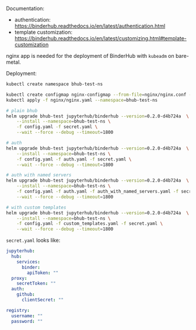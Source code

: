 Documentation:
- authentication: https://binderhub.readthedocs.io/en/latest/authentication.html
- template customization: https://binderhub.readthedocs.io/en/latest/customizing.html#template-customization

nginx app is needed for the deployment of BinderHub with `kubeadm` on bare-metal. 

Deployment:
```bash
kubectl create namespace bhub-test-ns

kubectl create configmap nginx-configmap --from-file=nginx/nginx.conf --namespace=bhub-test-ns
kubectl apply -f nginx/nginx.yaml --namespace=bhub-test-ns

# plain bhub
helm upgrade bhub-test jupyterhub/binderhub --version=0.2.0-d4b724a  \
    --install --namespace=bhub-test-ns \
    -f config.yaml -f secret.yaml \
    --wait --force --debug --timeout=1800

# auth
helm upgrade bhub-test jupyterhub/binderhub --version=0.2.0-d4b724a  \
    --install --namespace=bhub-test-ns \
    -f config.yaml -f auth.yaml -f secret.yaml \
    --wait --force --debug --timeout=1800

# auth with named servers
helm upgrade bhub-test jupyterhub/binderhub --version=0.2.0-d4b724a  \
    --install --namespace=bhub-test-ns \
    -f config.yaml -f auth.yaml -f auth_with_named_servers.yaml -f secret.yaml \
    --wait --force --debug --timeout=1800

# with custom templates
helm upgrade bhub-test jupyterhub/binderhub --version=0.2.0-d4b724a  \
    --install --namespace=bhub-test-ns \
    -f config.yaml -f custom_templates.yaml -f secret.yaml \
    --wait --force --debug --timeout=1800
```

`secret.yaml` looks like:

```yaml
jupyterhub:
  hub:
    services:
      binder:
        apiToken: ""
  proxy:
    secretToken: ""
  auth:
    github:
      clientSecret: ""

registry:
  username: ""
  password: ""
```
